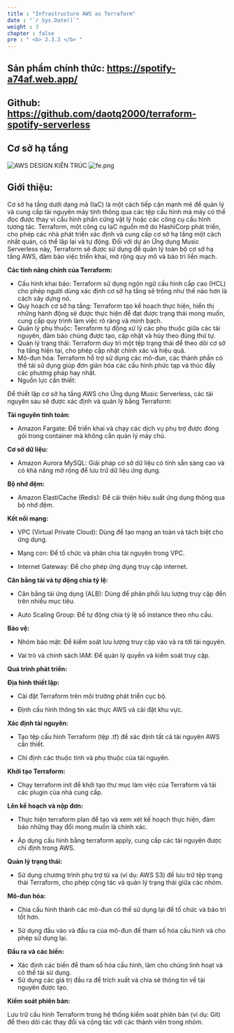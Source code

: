 ```yaml
---
title : "Infrastructure AWS as Terraform"
date : "`r Sys.Date()`"
weight : 3
chapter : false
pre : " <b> 2.3.3 </b> "
---
```

## Sản phẩm chính thức: https://spotify-a74af.web.app/
## Github: https://github.com/daotq2000/terraform-spotify-serverless
## Cơ sở hạ tầng
![AWS DESIGN KIẾN TRÚC](/aws-stutdy-group-workshop/images/3/3.0/architechture.svg?featherlight=false&width=100pc)
![fe.png](/aws-stutdy-group-workshop/images/3/3.0/prod.jpeg)
## Giới thiệu:

Cơ sở hạ tầng dưới dạng mã (IaC) là một cách tiếp cận mạnh mẽ để quản lý và cung cấp tài nguyên máy tính thông qua các tệp cấu hình mà máy có thể đọc được thay vì cấu hình phần cứng vật lý hoặc các công cụ cấu hình tương tác. Terraform, một công cụ IaC nguồn mở do HashiCorp phát triển, cho phép các nhà phát triển xác định và cung cấp cơ sở hạ tầng một cách nhất quán, có thể lặp lại và tự động. Đối với dự án Ứng dụng Music Serverless này, Terraform sẽ được sử dụng để quản lý toàn bộ cơ sở hạ tầng AWS, đảm bảo việc triển khai, mở rộng quy mô và bảo trì liền mạch.

**Các tính năng chính của Terraform:**

+ Cấu hình khai báo: Terraform sử dụng ngôn ngữ cấu hình cấp cao (HCL) cho phép người dùng xác định cơ sở hạ tầng sẽ trông như thế nào hơn là cách xây dựng nó.
+ Quy hoạch cơ sở hạ tầng: Terraform tạo kế hoạch thực hiện, hiển thị những hành động sẽ được thực hiện để đạt được trạng thái mong muốn, cung cấp quy trình làm việc rõ ràng và minh bạch.
+ Quản lý phụ thuộc: Terraform tự động xử lý các phụ thuộc giữa các tài nguyên, đảm bảo chúng được tạo, cập nhật và hủy theo đúng thứ tự.
+ Quản lý trạng thái: Terraform duy trì một tệp trạng thái để theo dõi cơ sở hạ tầng hiện tại, cho phép cập nhật chính xác và hiệu quả.
+ Mô-đun hóa: Terraform hỗ trợ sử dụng các mô-đun, các thành phần có thể tái sử dụng giúp đơn giản hóa các cấu hình phức tạp và thúc đẩy các phương pháp hay nhất.
+ Nguồn lực cần thiết:

Để thiết lập cơ sở hạ tầng AWS cho Ứng dụng Music Serverless, các tài nguyên sau sẽ được xác định và quản lý bằng Terraform:

**Tài nguyên tính toán:**

+ Amazon Fargate: Để triển khai và chạy các dịch vụ phụ trợ được đóng gói trong container mà không cần quản lý máy chủ.

**Cơ sở dữ liệu:**

+ Amazon Aurora MySQL: Giải pháp cơ sở dữ liệu có tính sẵn sàng cao và có khả năng mở rộng để lưu trữ dữ liệu ứng dụng.

**Bộ nhớ đệm:**

+ Amazon ElastiCache (Redis): Để cải thiện hiệu suất ứng dụng thông qua bộ nhớ đệm.

**Kết nối mạng:**

+ VPC (Virtual Private Cloud): Dùng để tạo mạng an toàn và tách biệt cho ứng dụng.

+ Mạng con: Để tổ chức và phân chia tài nguyên trong VPC.

+ Internet Gateway: Để cho phép ứng dụng truy cập internet.

**Cân bằng tải và tự động chia tỷ lệ:**

+ Cân bằng tải ứng dụng (ALB): Dùng để phân phối lưu lượng truy cập đến trên nhiều mục tiêu.

+ Auto Scaling Group: Để tự động chia tỷ lệ số instance theo nhu cầu.

**Bảo vệ:**

+ Nhóm bảo mật: Để kiểm soát lưu lượng truy cập vào và ra tới tài nguyên.

+ Vai trò và chính sách IAM: Để quản lý quyền và kiểm soát truy cập.

**Quá trình phát triển:**

**Địa hình thiết lập:**

+ Cài đặt Terraform trên môi trường phát triển cục bộ.

+ Định cấu hình thông tin xác thực AWS và cài đặt khu vực.

**Xác định tài nguyên:**

+ Tạo tệp cấu hình Terraform (tệp .tf) để xác định tất cả tài nguyên AWS cần thiết.

+ Chỉ định các thuộc tính và phụ thuộc của tài nguyên.

**Khởi tạo Terraform:**

+ Chạy terraform init để khởi tạo thư mục làm việc của Terraform và tải các plugin của nhà cung cấp.

**Lên kế hoạch và nộp đơn:**

+ Thực hiện terraform plan để tạo và xem xét kế hoạch thực hiện, đảm bảo những thay đổi mong muốn là chính xác.

+ Áp dụng cấu hình bằng terraform apply, cung cấp các tài nguyên được chỉ định trong AWS.

**Quản lý trạng thái:**

+ Sử dụng chương trình phụ trợ từ xa (ví dụ: AWS S3) để lưu trữ tệp trạng thái Terraform, cho phép cộng tác và quản lý trạng thái giữa các nhóm.

**Mô-đun hóa:**

+ Chia cấu hình thành các mô-đun có thể sử dụng lại để tổ chức và bảo trì tốt hơn.

+ Sử dụng đầu vào và đầu ra của mô-đun để tham số hóa cấu hình và cho phép sử dụng lại.

**Đầu ra và các biến:**

+ Xác định các biến để tham số hóa cấu hình, làm cho chúng linh hoạt và có thể tái sử dụng.
+ Sử dụng các giá trị đầu ra để trích xuất và chia sẻ thông tin về tài nguyên được tạo.

**Kiểm soát phiên bản:**

Lưu trữ cấu hình Terraform trong hệ thống kiểm soát phiên bản (ví dụ: Git) để theo dõi các thay đổi và cộng tác với các thành viên trong nhóm.